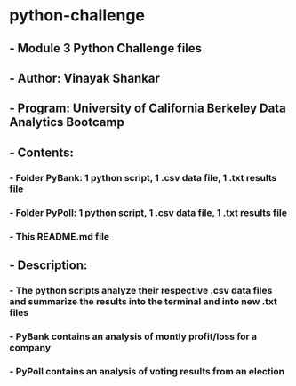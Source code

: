 # python-challenge

## - Module 3 Python Challenge files
## - Author: Vinayak Shankar
## - Program: University of California Berkeley Data Analytics Bootcamp
## - Contents:
### - Folder PyBank: 1 python script, 1 .csv data file, 1 .txt results file
### - Folder PyPoll: 1 python script, 1 .csv data file, 1 .txt results file
### - This README.md file
## - Description:
### - The python scripts analyze their respective .csv data files and summarize the results into the terminal and into new .txt files
### - PyBank contains an analysis of montly profit/loss for a company
### - PyPoll contains an analysis of voting results from an election
